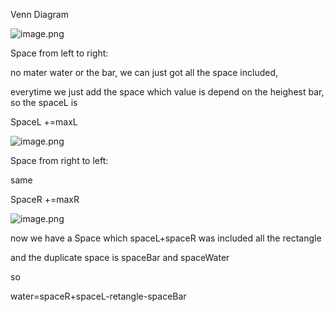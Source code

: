 Venn Diagram 

![image.png](https://pic.leetcode-cn.com/60f50754e0b15a27def14e54887a357c7f16dd0c7f767e963fc306144c3d16e1-image.png)

Space from left to right:

no mater water or the bar, we can just got all the space included,

everytime we just add the space which value is depend on the heighest bar, so the spaceL is

SpaceL +=maxL

![image.png](https://pic.leetcode-cn.com/2749a1e1805a9f22bba66e259f75c95cdab5d36413ee47b7f923107ff49583d0-image.png)

Space from right to left:

same 

SpaceR +=maxR



![image.png](https://pic.leetcode-cn.com/a20ea5560f99de54f6dcd508e72d8527da74a39bb51e1e98f4f6621fc8aa1451-image.png)

now we have a Space which spaceL+spaceR was included all the rectangle

and the duplicate space is spaceBar and spaceWater

so

water=spaceR+spaceL-retangle-spaceBar